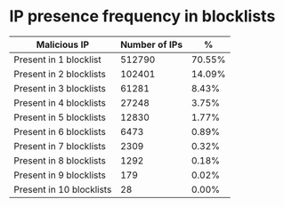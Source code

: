 # IP presence frequency in blocklists
| Malicious IP | Number of IPs | % |
|----|----|----|
| Present in 1 blocklist | 512790 | 70.55% |
| Present in 2 blocklists | 102401 | 14.09% |
| Present in 3 blocklists | 61281 | 8.43% |
| Present in 4 blocklists | 27248 | 3.75% |
| Present in 5 blocklists | 12830 | 1.77% |
| Present in 6 blocklists | 6473 | 0.89% |
| Present in 7 blocklists | 2309 | 0.32% |
| Present in 8 blocklists | 1292 | 0.18% |
| Present in 9 blocklists | 179 | 0.02% |
| Present in 10 blocklists | 28 | 0.00% |

